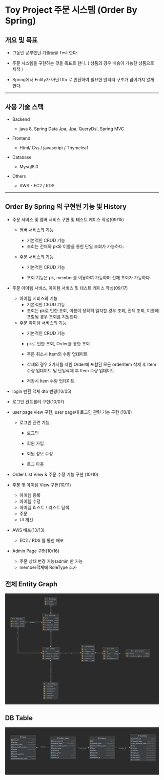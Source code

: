 # Toy Project 주문 시스템 (Order By Spring)



## 개요 및 목표



- 그동안 공부했던 기술들을 Test 한다.

- 주문 시스템을 구현하는 것을 목표로 한다. ( 상품의 경우 배송이 가능한 상품으로 제작 )
- Spring에서 Entity가 아닌 Dto 로 반환하여 필요한 엔티티 구조가 넘어가지 않게 한다.





---



## 사용 기술 스택



- Backend
  - java 8, Spring Data Jpa, Jpa, QueryDsl, Spring MVC
  
    

- Frontend

  - Html/ Css / javascript / Thymeleaf

  

- Database
  - Mysql8.0
  
    
  
- Others

  - AWS - EC2 / RDS







---





## Order By Spring 의 구현된 기능 및 History



- 주문 서비스 및 멤버 서비스 구현 및 테스트 케이스 작성(09/15)

  - 멤버 서비스의 기능

    - 기본적인 CRUD 기능
    - 조회는 전체와 pk와 이름을 통한 단일 조회가 가능하다.

  - 주문 서비스의 기능

    - 기본적인 CRUD 기능

    - 조회 기능은 pk, member를 이용하여 가능하며 전체 조회가 가능하다.

      

- 주문 아이템 서비스, 아이템 서비스 및 테스트 케이스 작성(09/17)

  - 아이템 서비스의 기능
    - 기본적인 CRUD 기능
    - 조회는 pk로 인한 조회, 이름이 정확히 일치할 경우 조회, 전체 조회, 이름에 포함될 경우 조회를 지원한다.
  - 주문 아이템 서비스의 기능
    - 기본적인 CRUD 기능
    
    - pk로 인한 조회, Order를 통한 조회
    
    - 주문 취소시 Item의 수량 업데이트
    
    - 삭제의 경우 2가지를 지원 Order에 포함된 모든 orderItem 삭제 후 Item 수량 업데이트 및 단일삭제 후 Item 수량 업데이트
    
    - 저장시 Item 수량 업데이트
    
      

- login 반환 객체 dto 변경(10/05)

  

- 로그인 컨트롤러 구현(10/07)

  

- user page view 구현, user page내 로그인 관련 기능 구현 (10/8)

  - 로그인 관련 기능
    - 로그인
    
    - 회원 가입
    
    - 회원 정보 수정
    
    - 로그 아웃
    
      
  
- Order List View & 주문 수정 기능 구현 (10/10)

  

- 주문 및 아이템 View 구현(10/11)

  - 아이템 등록
  - 아이템 수정
  - 아이템 리스트 / 리스트 탐색
  - 주문
  - UI 개선

  

- AWS 배포(10/13)

  - EC2 / RDS 를 통한 배포

  

- Admin Page 구현(10/16)

  - 주문 상태 변경 가능(admin 만 가능
  - member객체에 RoleType 추가

  

  






## 전체 Entity Graph

![EntityGraph](./EntityGraph.png)



## DB Table



![DB Table](./DBTable.png)





